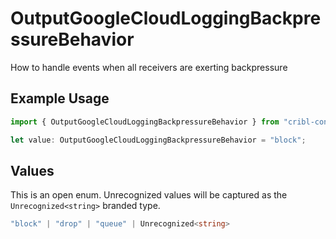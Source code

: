 # OutputGoogleCloudLoggingBackpressureBehavior

How to handle events when all receivers are exerting backpressure

## Example Usage

```typescript
import { OutputGoogleCloudLoggingBackpressureBehavior } from "cribl-control-plane/models";

let value: OutputGoogleCloudLoggingBackpressureBehavior = "block";
```

## Values

This is an open enum. Unrecognized values will be captured as the `Unrecognized<string>` branded type.

```typescript
"block" | "drop" | "queue" | Unrecognized<string>
```